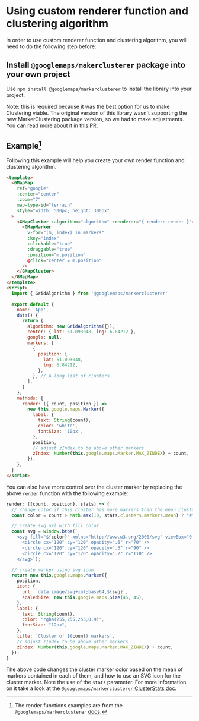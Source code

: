 # Using custom renderer function and clustering algorithm

In order to use custom renderer function and clustering algorithm, you will need to do the following step before:

## Install `@googlemaps/makerclusterer` package into your own project

Use `npm install @googlemaps/markerclusterer` to install the library into your project.

Note: this is required because it was the best option for us to make Clustering viable. The original version of this library wasn't supporting the new MarkerClustering package version, so we had to make adjustments. You can read more about it in [this PR](https://github.com/NathanAP/vue-google-maps-community-fork/pull/19).

## Example[^1]

Following this example will help you create your own render function and clustering algorithm.

```html
<template>
  <GMapMap
    ref="google"
    :center="center"
    :zoom="7"
    map-type-id="terrain"
    style="width: 500px; height: 300px"
  >
    <GMapCluster :algorithm="algorithm" :renderer="{ render: render }">
      <GMapMarker
        v-for="(m, index) in markers"
        :key="index"
        :clickable="true"
        :draggable="true"
        :position="m.position"
        @click="center = m.position"
      />
    </GMapCluster>
  </GMapMap>
</template>
<script>
  import { GridAlgorithm } from '@googlemaps/markerclusterer'

  export default {
    name: 'App',
    data() {
      return {
        algorithm: new GridAlgorithm({}),
        center: { lat: 51.093048, lng: 6.84212 },
        google: null,
        markers: [
          {
            position: {
              lat: 51.093048,
              lng: 6.84212,
            },
          }, // A long list of clusters
        ],
      }
    },
    methods: {
      render: ({ count, position }) =>
        new this.google.maps.Marker({
          label: {
            text: String(count),
            color: 'white',
            fontSize: '10px',
          },
          position,
          // adjust zIndex to be above other markers
          zIndex: Number(this.google.maps.Marker.MAX_ZINDEX) + count,
        }),
    },
  }
</script>
```

You can also have more control over the cluster marker by replacing the above `render` function with the following
example:

```js
render: ({count, position}, stats) => {
  // change color if this cluster has more markers than the mean cluster
  const color = count > Math.max(10, stats.clusters.markers.mean) ? "#ff0000" : "#0000ff";

  // create svg url with fill color
  const svg = window.btoa(`
    <svg fill="${color}" xmlns="http://www.w3.org/2000/svg" viewBox="0 0 240 240">
      <circle cx="120" cy="120" opacity=".6" r="70" />
      <circle cx="120" cy="120" opacity=".3" r="90" />
      <circle cx="120" cy="120" opacity=".2" r="110" />
    </svg>`);

  // create marker using svg icon
  return new this.google.maps.Marker({
    position,
    icon: {
      url: `data:image/svg+xml;base64,${svg}`,
      scaledSize: new this.google.maps.Size(45, 45),
    },
    label: {
      text: String(count),
      color: "rgba(255,255,255,0.9)",
      fontSize: "12px",
    },
    title: `Cluster of ${count} markers`,
    // adjust zIndex to be above other markers
    zIndex: Number(this.google.maps.Marker.MAX_ZINDEX) + count,
  });
}
```

The above code changes the cluster marker color based on the mean of markers contained in each of them, and how to use
an SVG icon for the cluster marker. Note the use of the `stats` parameter. For more information on it take a look at
the `@googlemaps/markerclusterer`
[ClusterStats doc](https://googlemaps.github.io/js-markerclusterer/classes/ClusterStats.html).

[^1]: The render functions examples are from
the `@googlemaps/markerclusterer` [docs](https://googlemaps.github.io/js-markerclusterer/).
